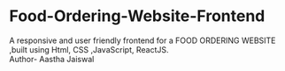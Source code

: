 # Food-Ordering-Website-Frontend
A responsive and user friendly frontend for a FOOD ORDERING WEBSITE ,built using Html, CSS ,JavaScript, ReactJS.
<br>
Author- Aastha Jaiswal
